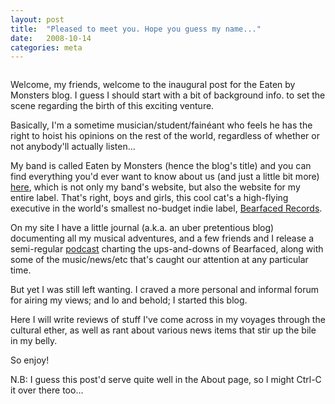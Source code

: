 ```yaml
---
layout: post
title:  "Pleased to meet you. Hope you guess my name..."
date:   2008-10-14
categories: meta
---
```


<img class="alignnone size-full wp-image-23" title="birth" src="http://eatenbymonsters.files.wordpress.com/2008/10/birth.jpg" alt="" />

Welcome, my friends, welcome to the inaugural post for the Eaten by Monsters blog. I guess I should start with a bit of background info. to set the scene regarding the birth of this exciting venture.

Basically, I'm a sometime musician/student/fainéant who feels he has the right to hoist his opinions on the rest of the world, regardless of whether or not anybody'll actually listen...

My band is called Eaten by Monsters (hence the blog's title) and you can find everything you'd ever want to know about us (and just a little bit more) <a href="http://www.eatenbymonsters.com">here</a>, which is not only my band's website, but also the website for my entire label. That's right, boys and girls, this cool cat's a high-flying executive in the world's smallest
no-budget indie label, <a href="http://www.bearfacedrecords.com">Bearfaced Records</a>.

On my site I have a little journal (a.k.a. an uber pretentious blog) documenting all my musical adventures, and a few friends and I release a semi-regular <a href="http://www.bearfacedrecords.com/podcasts">podcast</a> charting the ups-and-downs of Bearfaced, along with some of the music/news/etc that's caught our attention at any particular time.

But yet I was still left wanting. I craved a more personal and informal forum for airing my views; and lo and behold; I started this blog.

Here I will write reviews of stuff I've come across in my voyages through the cultural ether, as well as rant about various news items that stir up the bile in my belly.

So enjoy!

N.B: I guess this post'd serve quite well in the About page, so I might Ctrl-C it over there too...